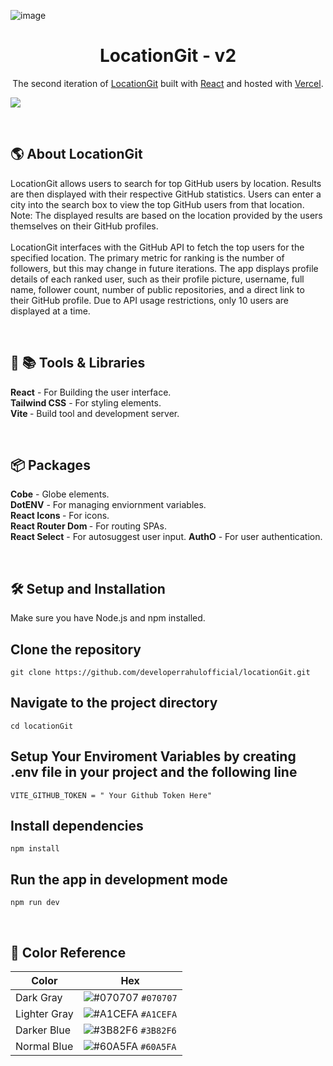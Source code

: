 ![image](https://github.com/developerrahulofficial/locationGit/assets/83329806/1baac3e6-a638-473f-8714-d131a005d384)

<h1 align="center">
  LocationGit - v2
</h1>
<p align="center">
  The second iteration of <a href="https://location-git-jb69.vercel.app/" target="_blank">LocationGit</a> built with <a href="https://react.dev/" target="_blank">React</a> and hosted with <a href="https://vercel.com/" target="_blank">Vercel</a>.
</p>
<p align="center">
 
![](https://raw.githubusercontent.com/sheeehy/Geo-Git-v2/main/src/assets/GeogitHero.JPG)

<br>

## 🌎 About LocationGit

LocationGit allows users to search for top GitHub users by location. Results are then displayed with their respective GitHub statistics.
Users can enter a city into the search box to view the top GitHub users from that location. Note: The displayed results are based on the location provided by the users themselves on their GitHub profiles.
<br> <br>
LocationGit interfaces with the GitHub API to fetch the top users for the specified location. The primary metric for ranking is the number of followers, but this may change in future iterations.
The app displays profile details of each ranked user, such as their profile picture, username, full name, follower count, number of public repositories, and a direct link to their GitHub profile. Due to API usage restrictions, only 10 users are displayed at a time.

<br>

<p align="left">
 
 ## 🔧 📚 Tools & Libraries
   <b>React</b> - For Building the user interface.<br>
  <b>Tailwind CSS</b> - For styling elements.<br>
   <b>Vite </b> - Build tool and development server.
</p>

<br>

## 📦 Packages

<b>Cobe</b> - Globe elements.<br>
<b> DotENV</b> - For managing enviornment variables.<br>
<b>React Icons </b> - For icons.<br>
<b>React Router Dom </b> - For routing SPAs.<br>
<b>React Select</b> - For autosuggest user input.
<b>AuthO</b> - For user authentication.

</p>
<br>

## 🛠 Setup and Installation

Make sure you have Node.js and npm installed.

## Clone the repository

```
git clone https://github.com/developerrahulofficial/locationGit.git
```

## Navigate to the project directory

```
cd locationGit
```

## Setup Your Enviroment Variables by creating .env file in your project and the following line

```
VITE_GITHUB_TOKEN = " Your Github Token Here"

```

## Install dependencies

```
npm install
```

## Run the app in development mode

```
npm run dev
```

<br>

## 🎨 Color Reference

| Color        | Hex                                                                |
| ------------ | ------------------------------------------------------------------ |
| Dark Gray    | ![#070707](https://via.placeholder.com/10/0a192f?text=+) `#070707` |
| Lighter Gray | ![#A1CEFA](https://via.placeholder.com/10/0a192f?text=+) `#A1CEFA` |
| Darker Blue  | ![#3B82F6](https://via.placeholder.com/10/303C55?text=+) `#3B82F6` |
| Normal Blue  | ![#60A5FA](https://via.placeholder.com/10/8892b0?text=+) `#60A5FA` |
